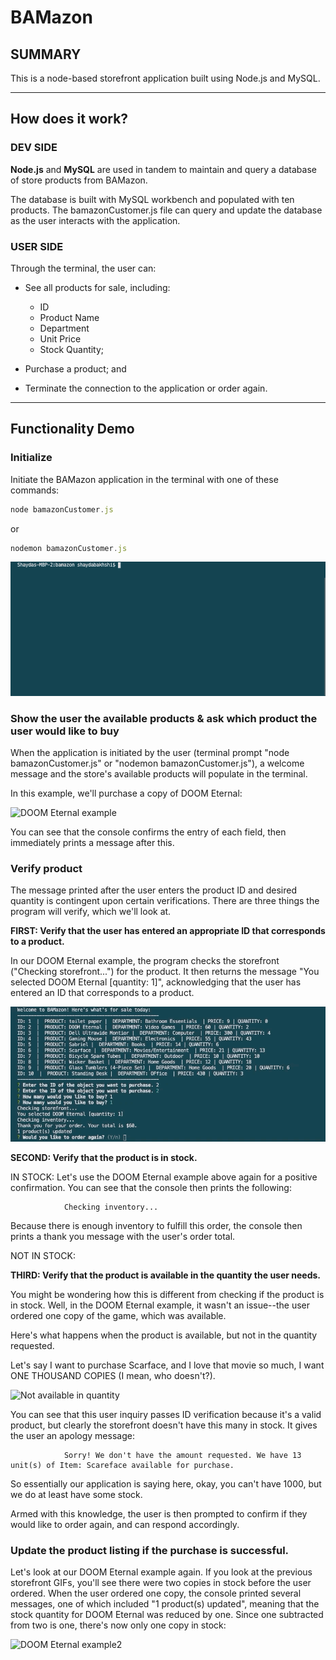 # BAMazon

## SUMMARY
This is a node-based storefront application built using Node.js and MySQL.


***


## How does it work?

### DEV SIDE

**Node.js** and **MySQL** are used in tandem to maintain and query a database of store products from BAMazon.

The database is built with MySQL workbench and populated with ten products. The bamazonCustomer.js file can query and update the database as the user interacts with the application.


### USER SIDE

Through the terminal, the user can:

* See all products for sale, including:
    * ID
    * Product Name
    * Department
    * Unit Price
    * Stock Quantity;

* Purchase a product; and

* Terminate the connection to the application or order again.


***


## Functionality Demo

### Initialize

Initiate the BAMazon application in the terminal with one of these commands: 

```javascript
node bamazonCustomer.js
```


or 

```javascript
nodemon bamazonCustomer.js
```

![Initialize example](gifs/gif1-display-store.gif)

### Show the user the available products & ask which product the user would like to buy

When the application is initiated by the user (terminal prompt "node bamazonCustomer.js" or "nodemon bamazonCustomer.js"), a welcome message and the store's available products will populate in the terminal.

In this example, we'll purchase a copy of DOOM Eternal:

![DOOM Eternal example](gifs/gif2-doom.gif)

You can see that the console confirms the entry of each field, then immediately prints a message after this.


### Verify product

The message printed after the user enters the product ID and desired quantity is contingent upon certain verifications. There are three things the program will verify, which we'll look at.

**FIRST: Verify that the user has entered an appropriate ID that corresponds to a product.**

In our DOOM Eternal example, the program checks the storefront ("Checking storefront...") for the product. It then returns the message "You selected DOOM Eternal [quantity: 1]", acknowledging that the user has entered an ID that corresponds to a product.

![DOOM Eternal example2](gifs/gif3-doom.gif)

**SECOND: Verify that the product is in stock.**

IN STOCK:
Let's use the DOOM Eternal example above again for a positive confirmation. You can see that the console then prints the following:

                Checking inventory... 

Because there is enough inventory to fulfill this order, the console then prints a thank you message with the user's order total.

NOT IN STOCK:


**THIRD: Verify that the product is available in the quantity the user needs.**

You might be wondering how this is different from checking if the product is in stock. Well, in the DOOM Eternal example, it wasn't an issue--the user ordered one copy of the game, which was available.

Here's what happens when the product is available, but not in the quantity requested.

Let's say I want to purchase Scarface, and I love that movie so much, I want ONE THOUSAND COPIES (I mean, who doesn't?).

![Not available in quantity](gifs/gif5-not-enough.gif)

You can see that this user inquiry passes ID verification because it's a valid product, but clearly the storefront doesn't have this many in stock. It gives the user an apology message:

                Sorry! We don't have the amount requested. We have 13 unit(s) of Item: Scareface available for purchase.

So essentially our application is saying here, okay, you can't have 1000, but we do at least have some stock.

Armed with this knowledge, the user is then prompted to confirm if they would like to order again, and can respond accordingly.


### Update the product listing if the purchase is successful.

Let's look at our DOOM Eternal example again. If you look at the previous storefront GIFs, you'll see there were two copies in stock before the user ordered. When the user ordered one copy, the console printed several messages, one of which included "1 product(s) updated", meaning that the stock quantity for DOOM Eternal was reduced by one. Since one subtracted from two is one, there's now only one copy in stock:

![DOOM Eternal example2](gifs/gif4-updated-quantity.gif)